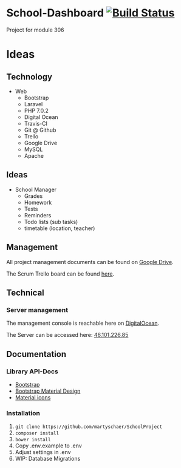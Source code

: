 # School-Dashboard [![Build Status](https://travis-ci.com/martyschaer/SchoolProject.svg?token=sbSe1s25snCdas4kvx7G&branch=master)](https://travis-ci.com/martyschaer/SchoolProject)
Project for module 306

# Ideas
## Technology
- Web
	- Bootstrap
	- Laravel
	- PHP 7.0.2
	- Digital Ocean
	- Travis-CI
	- Git @ Github
	- Trello
	- Google Drive
	- MySQL
	- Apache

## Ideas
- School Manager
  - Grades
  - Homework
  - Tests
  - Reminders
  - Todo lists (sub tasks)
  - timetable (location, teacher)

## Management
All project management documents can be found on [Google Drive](https://drive.google.com/drive/folders/0B817XkuekfgYS1luV2RRSHpVOG8).

The Scrum Trello board can be found [here](https://trello.com/b/Ol8jBTos/schoolproject).

## Technical
### Server management
The management console is reachable here on [DigitalOcean](https://cloud.digitalocean.com/droplets/10094949).

The Server can be accessed here: [46.101.226.85](http://46.101.226.85/)

## Documentation
### Library API-Docs
* [Bootstrap](http://getbootstrap.com/)
* [Bootstrap Material Design](http://fezvrasta.github.io/bootstrap-material-design/)
* [Material icons](https://design.google.com/icons/)

### Installation
1. `git clone https://github.com/martyschaer/SchoolProject`
2. `composer install`
3. `bower install`
4. Copy .env.example to .env
5. Adjust settings in .env
6. WIP: Database Migrations
